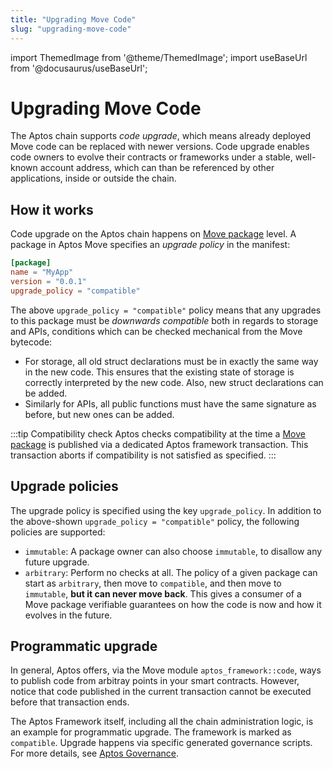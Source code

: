```yaml
---
title: "Upgrading Move Code"
slug: "upgrading-move-code"
---
```


import ThemedImage from '@theme/ThemedImage';
import useBaseUrl from '@docusaurus/useBaseUrl';

# Upgrading Move Code

The Aptos chain supports _code upgrade_, which means already deployed Move
code can be replaced with newer versions. Code upgrade enables
code owners to evolve their contracts or frameworks under a stable, well-known
account address, which can than be referenced by other applications, inside or
outside the chain.

## How it works

Code upgrade on the Aptos chain happens on [Move package](https://move-language.github.io/move/packages.html) level. A package in Aptos Move specifies an _upgrade policy_ in the manifest:

```toml
[package]
name = "MyApp"
version = "0.0.1"
upgrade_policy = "compatible"
```

The above `upgrade_policy = "compatible"` policy means that any upgrades to this package must be _downwards compatible_ both in regards to storage and APIs, conditions which can be checked mechanical from the Move bytecode:

- For storage, all old struct declarations must be in exactly the same way
  in the new code. This ensures that the existing state of storage is correctly
  interpreted by the new code. Also, new struct declarations can be added.
- Similarly for APIs, all public functions must have the same signature as before, but new ones can be added.

:::tip Compatibility check
Aptos checks compatibility at the time a [Move package](https://move-language.github.io/move/packages.html) is published via a dedicated Aptos framework transaction. This transaction aborts if compatibility is not satisfied as specified.
:::

## Upgrade policies

The upgrade policy is specified using the key `upgrade_policy`. In addition to the above-shown `upgrade_policy = "compatible"` policy, the following policies are supported:

- `immutable`: A package owner can also choose `immutable`, to disallow any future upgrade.
- `arbitrary`: Perform no checks at all. The policy of a given package can start as `arbitrary`, then move to `compatible`, and then move to `immutable`, **but it can never move back**. This gives a consumer of a Move package verifiable guarantees on how the code is now and how it evolves in the future.

## Programmatic upgrade

In general, Aptos offers, via the Move module `aptos_framework::code`, ways to publish code from arbitray points in your smart contracts. However, notice that code published in the current transaction cannot be executed before that transaction ends.

The Aptos Framework itself, including all the chain administration logic, is
an example for programmatic upgrade. The framework is marked as `compatible`.
Upgrade happens via specific generated governance scripts. For more details,
see [Aptos Governance](/concepts/governance.md).
